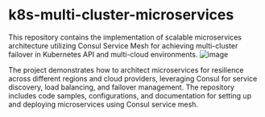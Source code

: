 # k8s-multi-cluster-microservices
This repository contains the implementation of scalable microservices architecture utilizing Consul Service Mesh for achieving multi-cluster failover in Kubernetes API and multi-cloud environments. 
![image](https://github.com/shnartho/k8s-multi-cluster-microservices/assets/83227963/df8400a0-936d-453b-b964-3fda9a5826ba)


The project demonstrates how to architect microservices for resilience across different regions and cloud providers, leveraging Consul for service discovery, load balancing, and failover management. The repository includes code samples, configurations, and documentation for setting up and deploying microservices using Consul service mesh.
